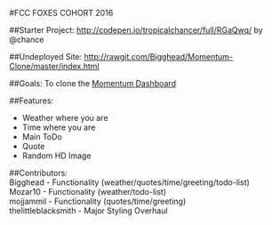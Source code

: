 #FCC FOXES COHORT 2016


##Starter Project:
http://codepen.io/tropicalchancer/full/RGaQwq/ by @chance

##Undeployed Site:
http://rawgit.com/Bigghead/Momentum-Clone/master/index.html


##Goals:
To clone the [Momentum Dashboard](https://momentumdash.com/)

##Features:
- Weather where you are
- Time where you are
- Main ToDo
- Quote
- Random HD Image

##Contributors: <br>
Bigghead - Functionality (weather/quotes/time/greeting/todo-list)<br>
Mozar10 - Functionality (weather/todo-list)<br>
mojjammil - Functionality (quotes/time/greeting)<br>
thelittleblacksmith - Major Styling Overhaul<br>
